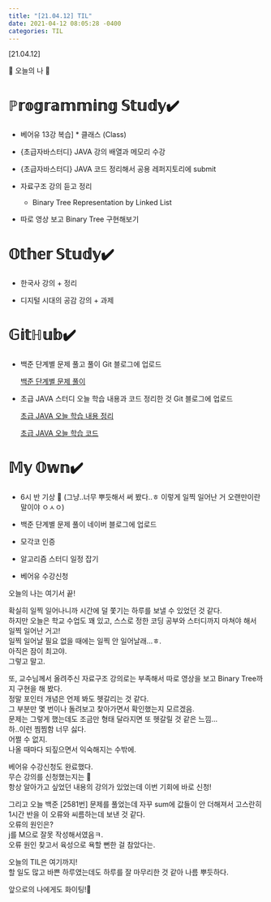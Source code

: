 ```yaml
---
title: "[21.04.12] TIL"
date: 2021-04-12 08:05:28 -0400
categories: TIL
---
```


[21.04.12]

🙌 오늘의 나 🙌

# ℙ𝕣𝕠𝕘𝕣𝕒𝕞𝕞𝕚𝕟𝕘 𝕊𝕥𝕦𝕕𝕪✔️

- 베어유 13강 복습] 
      * 클래스 (Class) 

- {초급자바스터디} JAVA 강의 배열과 메모리 수강

- {초급자바스터디} JAVA 코드 정리해서 공용 레퍼지토리에 submit

- 자료구조 강의 듣고 정리 
   *  Binary Tree Representation by Linked List
-  따로 영상 보고 Binary Tree 구현해보기


# 𝕆𝕥𝕙𝕖𝕣 𝕊𝕥𝕦𝕕𝕪✔️

- 한국사 강의 + 정리

- 디지털 시대의 공감 강의 + 과제

# 𝔾𝕚𝕥ℍ𝕦𝕓✔️

- 백준 단계별 문제 풀고 풀이 Git 블로그에 업로드
    
  [백준 단계별 문제 풀이](https://swiftie1230.github.io/%EB%B0%B1%EC%A4%80%EB%AC%B8%EC%A0%9C%ED%92%80%EC%9D%B4/%EB%B0%B1%EC%A4%80%EB%AC%B8%EC%A0%9C%ED%92%80%EC%9D%B4-2581%EB%B2%88/)

- 초급 JAVA 스터디 오늘 학습 내용과 코드 정리한 것 Git 블로그에 업로드   

  [초급 JAVA 오늘 학습 내용 정리](https://swiftie1230.github.io/%EC%B4%88%EA%B8%89java%EC%8A%A4%ED%84%B0%EB%94%94/%EC%B4%88%EA%B8%89-JAVA-%EB%B0%B0%EC%97%B4%EA%B3%BC-%EB%A9%94%EB%AA%A8%EB%A6%AC-%ED%95%99%EC%8A%B5-%EB%82%B4%EC%9A%A9-%EC%A0%95%EB%A6%AC/)   

  [초급 JAVA 오늘 학습 코드](https://swiftie1230.github.io/%EC%B4%88%EA%B8%89java%EC%8A%A4%ED%84%B0%EB%94%94/%EC%B4%88%EA%B8%89-JAVA-%EB%B0%B0%EC%97%B4%EA%B3%BC-%EB%A9%94%EB%AA%A8%EB%A6%AC-%ED%95%99%EC%8A%B5-%EC%BD%94%EB%93%9C/)

# 𝕄𝕪 𝕆𝕨𝕟✔️

- 6시 반 기상  👀 (그냥..너무 뿌듯해서 써 봤다..ㅎ 이렇게 일찍 일어난 거 오랜만이란 말이야 ㅇㅅㅇ)  
- 백준 단계별 문제 풀이 네이버 블로그에 업로드

- 모각코 인증

- 알고리즘 스터디 일정 잡기 
- 베어유 수강신청

오늘의 나는 여기서 끝!   

확실히 일찍 일어나니까 시간에 덜 쫓기는 하루를 보낼 수 있었던 것 같다.    
하지만 오늘은 학교 수업도 꽤 있고, 스스로 정한 코딩 공부와 스터디까지 마쳐야 해서 일찍 일어난 거고!    
일찍 일어날 필요 없을 때에는 일찍 안 일어날래...ㅎ.   
아직은 잠이 최고야.  
그렇고 말고.  

또, 교수님께서 올려주신 자료구조 강의로는 부족해서 따로 영상을 보고 Binary Tree까지 구현을 해 봤다.    
정말 포인터 개념은 언제 봐도 헷갈리는 것 같다.   
그 부분만 몇 번이나 돌려보고 찾아가면서 확인했는지 모르겠음.    
문제는 그렇게 했는데도 조금만 형태 달라지면 또 헷갈릴 것 같은 느낌...   
하..이런 찜찜함 너무 싫다.    
어쩔 수 없지.    
나올 때마다 되짚으면서 익숙해지는 수밖에.

베어유 수강신청도 완료했다.   
무슨 강의를 신청했는지는 🤫   
항상 알아가고 싶었던 내용의 강의가 있었는데 이번 기회에 바로 신청!       
    
그리고 오늘 백준 [2581번] 문제를 풀었는데 자꾸 sum에 값들이 안 더해져서 고스란히 1시간 반을 이 오류와 씨름하는데 보낸 것 같다.    
오류의 원인은?     
j를 M으로 잘못 작성해서였음ㅋ.    
오류 원인 찾고서 육성으로 욕할 뻔한 걸 참았다는.   

오늘의 TIL은 여기까지!  
할 일도 많고 바쁜 하루였는데도 하루를 잘 마무리한 것 같아 나름 뿌듯하다.  

앞으로의 나에게도 화이팅!🌸
